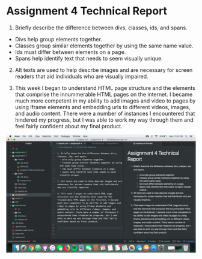 # Assignment 4 Technical Report

1. Briefly describe the difference between divs, classes, ids, and spans.
  - Divs help group elements together.
  - Classes group similar elements together by using the same name value.
  - Ids must differ between elements on a page.
  - Spans help identify text that needs to seem visually unique.

2. Alt texts are used to help descrbe images and are necessary for screen readers that aid individuals who are visually impaired.

3. This week I began to understand HTML page structure and the elements that comprise the innummerable HTML pages on the internet. I became much more competent in my ability to add images and video to pages by using Iframe elements and embedding urls to different videos, images, and audio content. There were a number of instances I encountered that hindered my progress, but I was able to work my way through them and feel fairly confident about my final product.

![Assignment4Screenshot](./images/screenshot.png)

